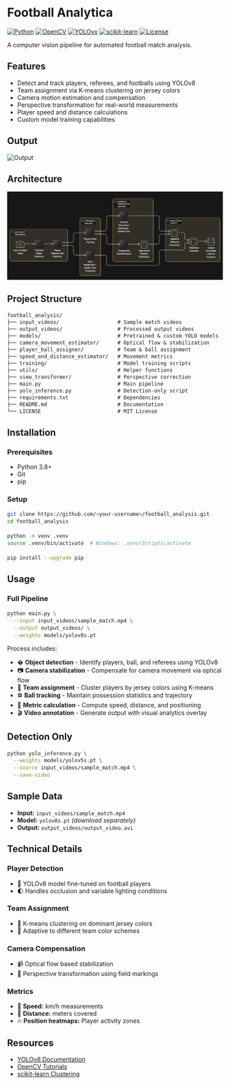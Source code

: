 # Football Analytica

[![Python](https://img.shields.io/badge/Python-3.8%2B-blue)](https://www.python.org/) 
[![OpenCV](https://img.shields.io/badge/OpenCV-4.x-green)](https://opencv.org/) 
[![YOLOvx](https://img.shields.io/badge/YOLOv8-Ultralytics-orange)](https://github.com/ultralytics/ultralytics) 
[![scikit-learn](https://img.shields.io/badge/scikit--learn-0.24%2B-brightgreen)](https://scikit-learn.org/) 
[![License](https://img.shields.io/badge/License-MIT-lightgrey)](LICENSE)

A computer vision pipeline for automated football match analysis.

## Features

- Detect and track players, referees, and footballs using YOLOv8
- Team assignment via K-means clustering on jersey colors
- Camera motion estimation and compensation
- Perspective transformation for real-world measurements
- Player speed and distance calculations
- Custom model training capabilities

## Output
![Output](screenshot.png)

## Architecture

![Architecture Diagram](Architecture-Diagram.png)

## Project Structure

```text
football_analysis/
├── input_videos/                   # Sample match videos
├── output_videos/                  # Processed output videos
├── models/                         # Pretrained & custom YOLO models
├── camera_movement_estimator/      # Optical flow & stabilization
├── player_ball_assigner/           # Team & ball assignment
├── speed_and_distance_estimator/   # Movement metrics
├── training/                       # Model training scripts
├── utils/                          # Helper functions
├── view_transformer/               # Perspective correction
├── main.py                         # Main pipeline
├── yolo_inference.py               # Detection-only script
├── requirements.txt                # Dependencies
├── README.md                       # Documentation
└── LICENSE                         # MIT License
```
## Installation

### Prerequisites
- Python 3.8+
- Git
- pip

### Setup
```bash
git clone https://github.com/<your-username>/football_analysis.git
cd football_analysis

python -m venv .venv
source .venv/bin/activate  # Windows: .venv\Scripts\activate

pip install --upgrade pip
``` 
## Usage

### Full Pipeline
```bash
python main.py \
  --input input_videos/sample_match.mp4 \
  --output output_videos/ \
  --weights models/yolov8s.pt
```
  Process includes:
- � **Object detection** - Identify players, ball, and referees using YOLOv8
- 📷 **Camera stabilization** - Compensate for camera movement via optical flow
- 👥 **Team assignment** - Cluster players by jersey colors using K-means
- ⚽ **Ball tracking** - Maintain possession statistics and trajectory
- 📏 **Metric calculation** - Compute speed, distance, and positioning
- 🎬 **Video annotation** - Generate output with visual analytics overlay

## Detection Only
```bash
python yolo_inference.py \
  --weights models/yolov5s.pt \
  --source input_videos/sample_match.mp4 \
  --save-video
  ```
  ## Sample Data
- **Input:** `input_videos/sample_match.mp4`  
- **Model:** `yolov8s.pt` *(download separately)*  
- **Output:** `output_videos/output_video.avi`  



## Technical Details

### Player Detection
- 🚀 YOLOv8 model fine-tuned on football players  
- 🌓 Handles occlusion and variable lighting conditions  

### Team Assignment
- 🎨 K-means clustering on dominant jersey colors  
- 🔄 Adaptive to different team color schemes  

### Camera Compensation
- 📹 Optical flow based stabilization  
- 📐 Perspective transformation using field markings  

### Metrics
- 🏃 **Speed:** km/h measurements  
- 📏 **Distance:** meters covered  
- 🔥 **Position heatmaps:** Player activity zones  

## Resources
- [YOLOv8 Documentation](https://github.com/ultralytics/ultralytics/blob/main/docs/en/models/yolov8.md)  
- [OpenCV Tutorials](https://docs.opencv.org/)  
- [scikit-learn Clustering](https://scikit-learn.org/stable/modules/clustering.html)  
